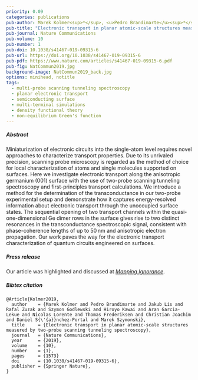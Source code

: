 ```yaml
---
priority: 0.09
categories: publications
pub-author: Marek Kolmer<sup>*</sup>, <u>Pedro Brandimarte</u><sup>*</sup>, Jakub Lis, Rafal Zuzak, Szymon Godlewski, Hiroyo Kawai, Aran Garcia-Lekue, Nicolas Lorente, Thomas Frederiksen, Christian Joachim, Daniel Sánchez-Portal, and Marek Szymonski
pub-title: "Electronic transport in planar atomic-scale structures measured by two-probe scanning tunneling spectroscopy"
pub-journal: Nature Communications
pub-volume: 10
pub-number: 1
pub-doi: 10.1038/s41467-019-09315-6
pub-url: https://doi.org/10.1038/s41467-019-09315-6
pub-pdf: https://www.nature.com/articles/s41467-019-09315-6.pdf
pub-fig: NatCommun2019.jpg
background-image: NatCommun2019_back.jpg
options: minihead, notitle
tags:
  - multi-probe scanning tunneling spectroscopy
  - planar electronic transport
  - semiconducting surface
  - multi-terminal simulations
  - density functional theory
  - non-equilibrium Green's function
---
```


##### Abstract

Miniaturization of electronic circuits into the single-atom level requires novel approaches to characterize transport properties.
Due to its unrivaled precision, scanning probe microscopy is regarded as the method of choice for local characterization of atoms and single molecules supported on surfaces.
Here we investigate electronic transport along the anisotropic germanium (001) surface with the use of two-probe scanning tunneling spectroscopy and first-principles transport calculations.
We introduce a method for the determination of the transconductance in our two-probe experimental setup and demonstrate how it captures energy-resolved information about electronic transport through the unoccupied surface states.
The sequential opening of two transport channels within the quasi-one-dimensional Ge dimer rows in the surface gives rise to two distinct resonances in the transconductance spectroscopic signal, consistent with phase-coherence lengths of up to 50 nm and anisotropic electron propagation.
Our work paves the way for the electronic transport characterization of quantum circuits engineered on surfaces.

##### Press release <a target="_blank" href="https://twitter.com/MapIgnorance/status/1116404357745000449"><span class="icon fa-twitter fa-lg style1"></span></a>

Our article was highlighted and discussed at [*Mapping Ignorance*](https://mappingignorance.org/2019/04/11/an-experimental-protocol-for-two-probe-scanning-tunneling-microscopy/).

##### Bibtex citation

```
@Article{Kolmer2019,
  author    = {Marek Kolmer and Pedro Brandimarte and Jakub Lis and Rafal Zuzak and Szymon Godlewski and Hiroyo Kawai and Aran Garcia-Lekue and Nicolas Lorente and Thomas Frederiksen and Christian Joachim and Daniel S{\'{a}}nchez-Portal and Marek Szymonski},
  title     = {Electronic transport in planar atomic-scale structures measured by two-probe scanning tunneling spectroscopy},
  journal   = {Nature Communications},
  year      = {2019},
  volume    = {10},
  number    = {1},
  pages     = {1573}
  doi       = {10.1038/s41467-019-09315-6},
  publisher = {Springer Nature},
}
```
